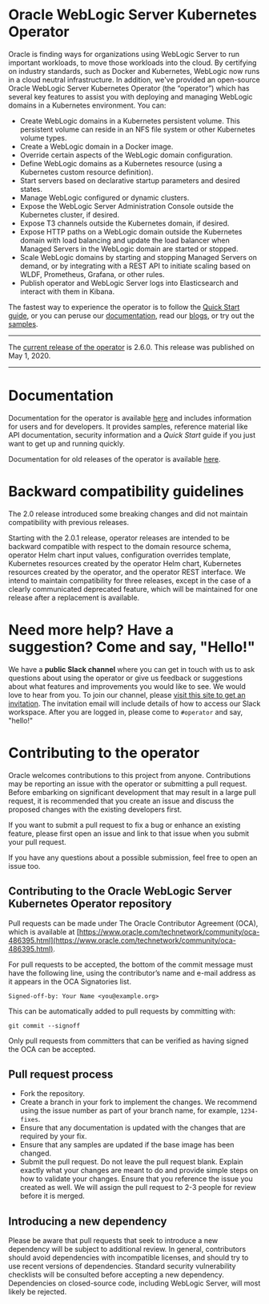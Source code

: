 # Oracle WebLogic Server Kubernetes Operator

Oracle is finding ways for organizations using WebLogic Server to run important workloads, to move those workloads into the cloud. By certifying on industry standards, such as Docker and Kubernetes, WebLogic now runs in a cloud neutral infrastructure. In addition, we've provided an open-source Oracle WebLogic Server Kubernetes Operator (the “operator”) which has several key features to assist you with deploying and managing WebLogic domains in a Kubernetes environment. You can:

* Create WebLogic domains in a Kubernetes persistent volume. This persistent volume can reside in an NFS file system or other Kubernetes volume types.
* Create a WebLogic domain in a Docker image.
* Override certain aspects of the WebLogic domain configuration.
* Define WebLogic domains as a Kubernetes resource (using a Kubernetes custom resource definition).
* Start servers based on declarative startup parameters and desired states.
* Manage WebLogic configured or dynamic clusters.
* Expose the WebLogic Server Administration Console outside the Kubernetes cluster, if desired.
* Expose T3 channels outside the Kubernetes domain, if desired.
* Expose HTTP paths on a WebLogic domain outside the Kubernetes domain with load balancing and update the load balancer when Managed Servers in the WebLogic domain are started or stopped.
* Scale WebLogic domains by starting and stopping Managed Servers on demand, or by integrating with a REST API to initiate scaling based on WLDF, Prometheus, Grafana, or other rules.
* Publish operator and WebLogic Server logs into Elasticsearch and interact with them in Kibana.

The fastest way to experience the operator is to follow the [Quick Start guide](https://oracle.github.io/weblogic-kubernetes-operator/quickstart/), or you can peruse our [documentation](https://oracle.github.io/weblogic-kubernetes-operator), read our [blogs](https://blogs.oracle.com/weblogicserver/updated-weblogic-kubernetes-support-with-operator-20), or try out the [samples](https://oracle.github.io/weblogic-kubernetes-operator/samples/).

***
The [current release of the operator](https://github.com/oracle/weblogic-kubernetes-operator/releases) is 2.6.0.
This release was published on May 1, 2020.
***

# Documentation

Documentation for the operator is available [here](https://oracle.github.io/weblogic-kubernetes-operator) and includes
information for users and for developers.  It provides samples, reference material like API documentation, security
information and a *Quick Start* guide if you just want to get up and running quickly.

Documentation for old releases of the operator is available [here](site/README.md).

# Backward compatibility guidelines

The 2.0 release introduced some breaking changes and did not maintain compatibility with previous releases.

Starting with the 2.0.1 release, operator releases are intended to be backward compatible with respect to the domain
resource schema, operator Helm chart input values, configuration overrides template, Kubernetes resources created
by the operator Helm chart, Kubernetes resources created by the operator, and the operator REST interface. We intend to
maintain compatibility for three releases, except in the case of a clearly communicated deprecated feature, which will be
maintained for one release after a replacement is available.

# Need more help? Have a suggestion? Come and say, "Hello!"

We have a **public Slack channel** where you can get in touch with us to ask questions about using the operator or give us feedback
or suggestions about what features and improvements you would like to see.  We would love to hear from you. To join our channel,
please [visit this site to get an invitation](https://weblogic-slack-inviter.herokuapp.com/).  The invitation email will include
details of how to access our Slack workspace.  After you are logged in, please come to `#operator` and say, "hello!"

# Contributing to the operator

Oracle welcomes contributions to this project from anyone.  Contributions may be reporting an issue with the operator or submitting a pull request.  Before embarking on significant development that may result in a large pull request, it is recommended that you create an issue and discuss the proposed changes with the existing developers first.

If you want to submit a pull request to fix a bug or enhance an existing feature, please first open an issue and link to that issue when you submit your pull request.

If you have any questions about a possible submission, feel free to open an issue too.

## Contributing to the Oracle WebLogic Server Kubernetes Operator repository

Pull requests can be made under The Oracle Contributor Agreement (OCA), which is available at [https://www.oracle.com/technetwork/community/oca-486395.html](https://www.oracle.com/technetwork/community/oca-486395.html).

For pull requests to be accepted, the bottom of the commit message must have the following line, using the contributor’s name and e-mail address as it appears in the OCA Signatories list.

```
Signed-off-by: Your Name <you@example.org>
```

This can be automatically added to pull requests by committing with:

```
git commit --signoff
```

Only pull requests from committers that can be verified as having signed the OCA can be accepted.

## Pull request process

*	Fork the repository.
*	Create a branch in your fork to implement the changes. We recommend using the issue number as part of your branch name, for example, `1234-fixes`.
*	Ensure that any documentation is updated with the changes that are required by your fix.
*	Ensure that any samples are updated if the base image has been changed.
*	Submit the pull request. Do not leave the pull request blank. Explain exactly what your changes are meant to do and provide simple steps on how to validate your changes. Ensure that you reference the issue you created as well. We will assign the pull request to 2-3 people for review before it is merged.

## Introducing a new dependency

Please be aware that pull requests that seek to introduce a new dependency will be subject to additional review.  In general, contributors should avoid dependencies with incompatible licenses, and should try to use recent versions of dependencies.  Standard security vulnerability checklists will be consulted before accepting a new dependency.  Dependencies on closed-source code, including WebLogic Server, will most likely be rejected.

